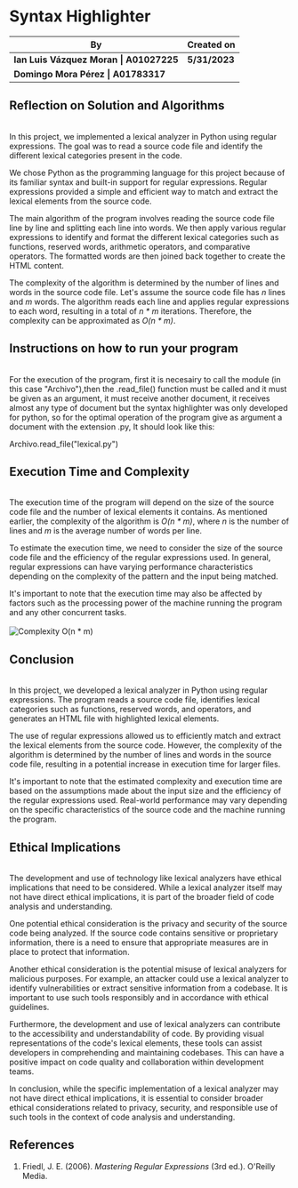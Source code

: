 # Syntax Highlighter

| By                                     | Created on       |
|----------------------------------------|------------------|
| **Ian Luis Vázquez Moran \| A01027225** | **5/31/2023**    |
| **Domingo Mora Pérez \| A01783317**      |                  |

## Reflection on Solution and Algorithms
\
In this project, we implemented a lexical analyzer in Python using regular expressions. The goal was to read a source code file and identify the different lexical categories present in the code.

We chose Python as the programming language for this project because of its familiar syntax and built-in support for regular expressions. Regular expressions provided a simple and efficient way to match and extract the lexical elements from the source code.

The main algorithm of the program involves reading the source code file line by line and splitting each line into words. We then apply various regular expressions to identify and format the different lexical categories such as functions, reserved words, arithmetic operators, and comparative operators. The formatted words are then joined back together to create the HTML content.

The complexity of the algorithm is determined by the number of lines and words in the source code file. Let's assume the source code file has *n* lines and *m* words. The algorithm reads each line and applies regular expressions to each word, resulting in a total of *n * m* iterations. Therefore, the complexity can be approximated as *O(n * m)*.

## Instructions on how to run your program
\
For the execution of the program, first it is necesairy to call the module (in this case "Archivo"),then the .read_file() function must be called and it must be given as an argument, it must receive another document, it receives almost any type of document but the syntax highlighter was only developed for python, so for the optimal operation of the program give as argument a document with the extension .py, It should look like this:

Archivo.read_file("lexical.py")

## Execution Time and Complexity
\
The execution time of the program will depend on the size of the source code file and the number of lexical elements it contains. As mentioned earlier, the complexity of the algorithm is *O(n * m)*, where *n* is the number of lines and *m* is the average number of words per line.

To estimate the execution time, we need to consider the size of the source code file and the efficiency of the regular expressions used. In general, regular expressions can have varying performance characteristics depending on the complexity of the pattern and the input being matched.

It's important to note that the execution time may also be affected by factors such as the processing power of the machine running the program and any other concurrent tasks.
\
\
![Complexity O(n * m)](https://www.lancaster.ac.uk/stor-i-student-sites/lidia-andre/wp-content/uploads/sites/22/2021/04/1_KfZYFUT2OKfjekJlCeYvuQ.jpeg)

## Conclusion
\
In this project, we developed a lexical analyzer in Python using regular expressions. The program reads a source code file, identifies lexical categories such as functions, reserved words, and operators, and generates an HTML file with highlighted lexical elements.

The use of regular expressions allowed us to efficiently match and extract the lexical elements from the source code. However, the complexity of the algorithm is determined by the number of lines and words in the source code file, resulting in a potential increase in execution time for larger files.

It's important to note that the estimated complexity and execution time are based on the assumptions made about the input size and the efficiency of the regular expressions used. Real-world performance may vary depending on the specific characteristics of the source code and the machine running the program.

## Ethical Implications
\
The development and use of technology like lexical analyzers have ethical implications that need to be considered. While a lexical analyzer itself may not have direct ethical implications, it is part of the broader field of code analysis and understanding.

One potential ethical consideration is the privacy and security of the source code being analyzed. If the source code contains sensitive or proprietary information, there is a need to ensure that appropriate measures are in place to protect that information.

Another ethical consideration is the potential misuse of lexical analyzers for malicious purposes. For example, an attacker could use a lexical analyzer to identify vulnerabilities or extract sensitive information from a codebase. It is important to use such tools responsibly and in accordance with ethical guidelines.

Furthermore, the development and use of lexical analyzers can contribute to the accessibility and understandability of code. By providing visual representations of the code's lexical elements, these tools can assist developers in comprehending and maintaining codebases. This can have a positive impact on code quality and collaboration within development teams.

In conclusion, while the specific implementation of a lexical analyzer may not have direct ethical implications, it is essential to consider broader ethical considerations related to privacy, security, and responsible use of such tools in the context of code analysis and understanding.


## **References**

1. Friedl, J. E. (2006). *Mastering Regular Expressions* (3rd ed.). O'Reilly Media.
